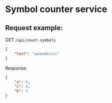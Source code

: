 # Symbol counter service

## Request example:
GET `/api/count-symbols`
```json
{
    "text": "aaaaabcccc"
}
```

Response:
```json
{
    "a": 5,
    "c": 4,
    "b": 1
}
```
